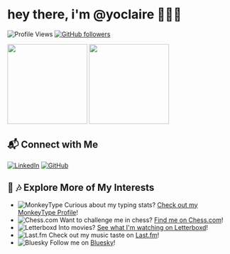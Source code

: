 # hey there, i'm @yoclaire 🧘🏻‍♀️

![Profile Views](https://komarev.com/ghpvc/?username=yoclaire&color=blueviolet)
[![GitHub followers](https://img.shields.io/github/followers/yoclaire.svg?style=social&label=Follow)](https://github.com/yoclaire?tab=followers)

<div>
  <img height="180em" src="https://github-readme-streak-stats.herokuapp.com/?user=yoclaire&hide_border=true" />
  <img height="180em" src="https://github-readme-stats.vercel.app/api/top-langs/?username=yoclaire&exclude_repo=yoclaire.github.io&show_icons=true&hide_border=true&layout=compact&langs_count=8"/>
</div>

## 📬 Connect with Me

[![LinkedIn](https://img.shields.io/badge/LinkedIn-0A66C2?style=flat&logo=linkedin&logoColor=white)](https://linkedin.com/in/yoclaire)
[![GitHub](https://img.shields.io/badge/Like_recursion%3F-100000?style=flat&logo=github&logoColor=white)](https://github.com/yoclaire)

## 🎥 🎶 Explore More of My Interests

- ![MonkeyType](https://img.shields.io/badge/MonkeyType-%23FF5F00.svg?style=for-the-badge&logo=monkeytype&logoColor=white) Curious about my typing stats? [Check out my MonkeyType Profile](https://monkeytype.com/profile/yoclaire)!
- ![Chess.com](https://img.shields.io/badge/Chess.com-%2331A8FF.svg?style=for-the-badge&logo=chess.com&logoColor=white) Want to challenge me in chess? [Find me on Chess.com](https://www.chess.com/member/yoclaire)!
- ![Letterboxd](https://img.shields.io/badge/Letterboxd-%231C1C1C.svg?style=for-the-badge&logo=letterboxd&logoColor=white) Into movies? [See what I'm watching on Letterboxd](https://letterboxd.com/mumbleclaire/)!
- ![Last.fm](https://img.shields.io/badge/Last.fm-%23D51007.svg?style=for-the-badge&logo=last.fm&logoColor=white) Check out my music taste on [Last.fm](https://www.last.fm/user/punkbunniebabe)!
- ![Bluesky](https://img.shields.io/badge/Bluesky-%231333FF.svg?style=for-the-badge&logo=bluesky&logoColor=white) Follow me on [Bluesky](https://bsky.app/profile/claire.social)!
